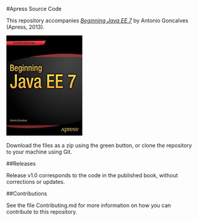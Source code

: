 #Apress Source Code

This repository accompanies [*Beginning Java EE 7*](http://www.apress.com/9781430246268) by Antonio Goncalves (Apress, 2013).

![Cover image](9781430246268.jpg)

Download the files as a zip using the green button, or clone the repository to your machine using Git.

##Releases

Release v1.0 corresponds to the code in the published book, without corrections or updates.

##Contributions

See the file Contributing.md for more information on how you can contribute to this repository.
